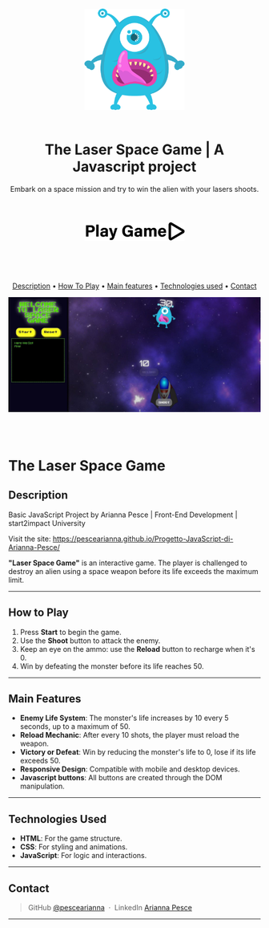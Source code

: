 <div align='center'>
    <img src="./assets/img/zombie.png" alt="The Laser Space Game" style='margin: 20px auto; width:200px'>
        <h1>The Laser Space Game | A Javascript project</h1>   
        <p>Embark on a space mission and try to win the alien with your lasers shoots.<p>
</div>

<br>
<br>

<div align='center'>
<a href="https://pescearianna.github.io/Progetto-JavaScript-di-Arianna-Pesce/">
  <img src="./assets/img/playgame.png" alt="play game" style='margin: 10px auto 30px; width:200px'>
  </a>
</div>

<br>
<br>

<div align='center'>
<p>
  <a href="#description">Description</a> •
  <a href="#how-to-play">How To Play</a> •
  <a href="#main-features">Main features</a> •
  <a href="#technologies-used">Technologies used</a> •
  <a href="#contact">Contact</a>
</p>
</div>

![screenshot](./assets/img/pc-display.JPG)

<br>
<br>

# The Laser Space Game

## Description  

Basic JavaScript Project by Arianna Pesce | Front-End Development | start2impact University

Visit the site:
https://pescearianna.github.io/Progetto-JavaScript-di-Arianna-Pesce/

**"Laser Space Game"** is an interactive game. The player is challenged to destroy an alien using a space weapon before its life exceeds the maximum limit.  

---  

## How to Play  

1. Press **Start** to begin the game.  
2. Use the **Shoot** button to attack the enemy.  
3. Keep an eye on the ammo: use the **Reload** button to recharge when it's 0.  
4. Win by defeating the monster before its life reaches 50.  

---

## Main Features  

- **Enemy Life System**: The monster's life increases by 10 every 5 seconds, up to a maximum of 50.  
- **Reload Mechanic**: After every 10 shots, the player must reload the weapon.  
- **Victory or Defeat**: Win by reducing the monster's life to 0, lose if its life exceeds 50.  
- **Responsive Design**: Compatible with mobile and desktop devices.  
- **Javascript buttons**: All buttons are created through the DOM manipulation.

---  

## Technologies Used  

- **HTML**: For the game structure.  
- **CSS**: For styling and animations.  
- **JavaScript**: For logic and interactions.  

---  

## Contact

> GitHub [@pescearianna](https://github.com/pescearianna) &nbsp;&middot;&nbsp;
> LinkedIn [Arianna Pesce](https://www.linkedin.com/in/ariannapesce/)

---
